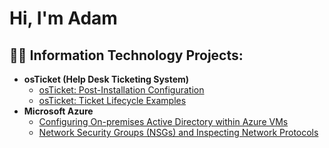 <h1>Hi, I'm Adam
<h2>👨‍💻 Information Technology Projects:</h2>

- <b>osTicket (Help Desk Ticketing System)</b>
  - [osTicket: Post-Installation Configuration](https://github.com/adambomb98/post-install-config)
  - [osTicket: Ticket Lifecycle Examples](https://github.com/adambomb98/ticket-lifecycle)
- <b>Microsoft Azure</b>
  - [Configuring On-premises Active Directory within Azure VMs](https://github.com/adambomb98/configure-ad)
  - [Network Security Groups (NSGs) and Inspecting Network Protocols](https://github.com/adambomb98/azure-network-protocols)
